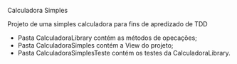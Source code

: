 Calculadora Simples

Projeto de uma simples calculadora para fins de apredizado de TDD

* Pasta CalculadoraLibrary contém as métodos de opecações;
* Pasta CalculadoraSimples contém a View do projeto;
* Pasta CalculadoraSimplesTeste contém os testes da CalculadoraLibrary.
